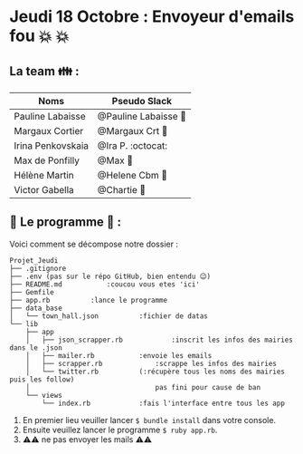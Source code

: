 # Jeudi 18 Octobre : Envoyeur d'emails fou :collision: :collision:


## La team :family: :

Noms | Pseudo Slack
------------ | -------------
Pauline Labaisse | @Pauline Labaisse :baby_chick:
Margaux Cortier | @Margaux Crt :penguin:
Irina Penkovskaia | @Ira P. :octocat:
Max de Ponfilly | @Max :tiger:
Hélène Martin | @Helene Cbm :panda_face:
Victor Gabella | @Chartie :bear:


## :floppy_disk: Le programme :floppy_disk: : 

Voici comment se décompose notre dossier :

```
Projet_Jeudi
├── .gitignore
├── .env (pas sur le répo GitHub, bien entendu 😉)
├── README.md 			:coucou vous etes 'ici'
├── Gemfile								
├── app.rb 			:lance le programme
├── data_base
│   └── town_hall.json 			:fichier de datas
└── lib
    ├── app
    │   ├── json_scrapper.rb 			:inscrit les infos des mairies dans le .json
    │   ├── mailer.rb 			:envoie les emails
    │   ├── scrapper.rb 			:scrappe les infos des mairies
    │ 	└── twitter.rb 			(:récupère tous les noms des mairies puis les follow)
    │								pas fini pour cause de ban
    └── views
        └── index.rb 			:fais l'interface entre tous les app
```

1. En premier lieu veuiller lancer `$ bundle install` dans votre console.
2. Ensuite veuillez lancer le programme `$ ruby app.rb`.
3. :warning::warning: ne pas envoyer les mails :warning::warning:



